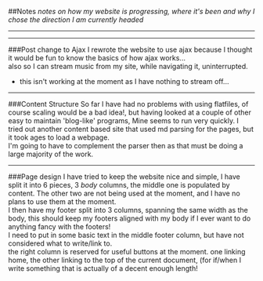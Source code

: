[//]: Notes
##Notes 
_notes on how my website is progressing, where it's been and why I chose the
direction I am currently headed_

----
----
###Post change to Ajax
I rewrote the website to use ajax because I thought it would be fun to know the
basics of how ajax works...  
also so I can stream music from my site, while
navigating it, uninterrupted.
- this isn't working at the moment as I have nothing to stream off...

----
###Content Structure
So far I have had no problems with using flatfiles, of course scaling would be
a bad idea!, but having looked at a couple of other easy to maintain
'blog-like' programs, Mine seems to run very quickly. I tried out another
content based site that used md parsing for the pages, but it took ages to load
a webpage.  
I'm going to have to complement the parser then as that must be doing a large
majority of the work.

----
###Page design
I have tried to keep the website nice and simple, I have split it into 6
pieces, 3 _body_ columns, the middle one is populated by content. The other two
are not being used at the moment, and I have no plans to use them at the
moment.  
I then have my footer split into 3 columns, spanning the same width as the
body, this should keep my footers aligned with my body if I ever want to do
anything fancy with the footers!  
I need to put in some basic text in the middle footer column, but have not
considered what to write/link to.  
the right column is reserved for useful buttons at the moment. one linking
home, the other linking to the top of the current document, (for if/when I
write something that is actually of a decent enough length!
